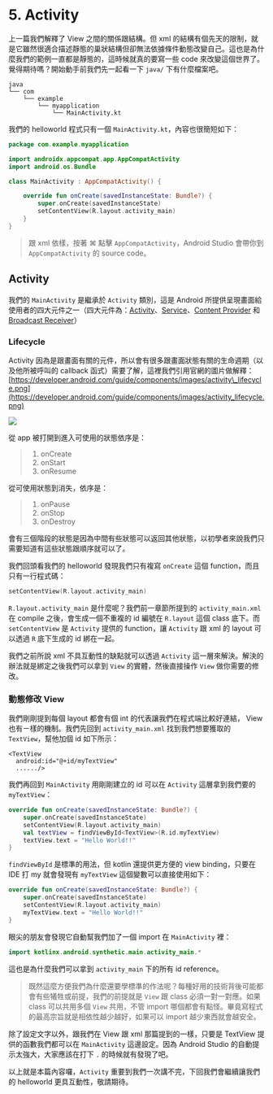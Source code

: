 # 5. Activity

上一篇我們解釋了 View 之間的關係跟結構。但 xml 的結構有個先天的限制，就是它雖然很適合描述靜態的巢狀結構但卻無法依據條件動態改變自己。這也是為什麼我們的範例一直都是靜態的，這時候就真的要寫一些 code 來改變這個世界了。 覺得期待嗎？開始動手前我們先一起看一下 `java/` 下有什麼檔案吧。

```text
java
└── com
    └── example
        └── myapplication
            └── MainActivity.kt
```

我們的 helloworld 程式只有一個 `MainActivity.kt`，內容也很簡短如下：

```kotlin
package com.example.myapplication

import androidx.appcompat.app.AppCompatActivity
import android.os.Bundle

class MainActivity : AppCompatActivity() {

    override fun onCreate(savedInstanceState: Bundle?) {
        super.onCreate(savedInstanceState)
        setContentView(R.layout.activity_main)
    }
}
```

> 跟 xml 依樣，按著 ⌘ 點擊 `AppCompatActivity`，Android Studio 會帶你到 `AppCompatActivity` 的 source code。

## Activity

我們的 `MainActivity` 是繼承於 `Activity` 類別，這是 Android 所提供呈現畫面給使用者的四大元件之一（四大元件為：[Activity](https://developer.android.com/guide/components/activities/intro-activities)、[Service](https://developer.android.com/guide/components/services)、[Content Provider](https://developer.android.com/guide/topics/providers/content-provider-basics) 和 [Broadcast Receiver](https://developer.android.com/guide/components/broadcasts)）

### Lifecycle

Activity 因為是跟畫面有關的元件，所以會有很多跟畫面狀態有關的生命週期（以及他所被呼叫的 callback 函式）需要了解，這裡我們引用官網的圖片做解釋：  [https://developer.android.com/guide/components/images/activity\_lifecycle.png](https://developer.android.com/guide/components/images/activity_lifecycle.png)

![](https://developer.android.com/guide/components/images/activity_lifecycle.png)

從 app 被打開到進入可使用的狀態依序是：

> 1. onCreate
> 2. onStart
> 3. onResume

從可使用狀態到消失，依序是：

> 1. onPause
> 2. onStop
> 3. onDestroy

會有三個階段的狀態是因為中間有些狀態可以返回其他狀態，以初學者來說我們只需要知道有這些狀態跟順序就可以了。

我們回頭看我們的 helloworld 發現我們只有複寫 `onCreate` 這個 function，而且只有一行程式碼：

```kotlin
setContentView(R.layout.activity_main)
```

`R.layout.activity_main` 是什麼呢？我們前一章節所提到的 `activity_main.xml` 在 compile 之後，會生成一個不重複的 id 編號在 `R.layout` 這個 class 底下。而 `setContentView` 是 `Activity` 提供的 function，讓 `Activity` 跟 xml 的 layout 可以透過 `R` 底下生成的 id 綁在一起。

我們之前所說 xml 不具互動性的缺點就可以透過 `Activity` 這一層來解決。解決的辦法就是綁定之後我們可以拿到 `View` 的實體，然後直接操作 `View` 做你需要的修改。

### 動態修改 View

我們剛剛提到每個 layout 都會有個 int 的代表讓我們在程式端比較好連結， View 也有ㄧ樣的機制。我們先回到 `activity_main.xml` 找到我們想要獲取的 `TextView`，幫他加個 id 如下所示：

```markup
<TextView
  android:id="@+id/myTextView"
  ....../>
```

我們再回到 `MainActivity` 用剛剛建立的 id 可以在 `Activity` 這層拿到我們要的 `myTextView`：

```kotlin
override fun onCreate(savedInstanceState: Bundle?) {
    super.onCreate(savedInstanceState)
    setContentView(R.layout.activity_main)
    val textView = findViewById<TextView>(R.id.myTextView)
    textView.text = "Hello World!!"
}
```

`findViewById` 是標準的用法，但 kotlin 還提供更方便的 view binding，只要在 IDE 打 my 就會發現有 `myTextView` 這個變數可以直接使用如下：

```kotlin
override fun onCreate(savedInstanceState: Bundle?) {
    super.onCreate(savedInstanceState)
    setContentView(R.layout.activity_main)
    myTextView.text = "Hello World!!"
}
```

眼尖的朋友會發現它自動幫我們加了一個 import 在 `MainActivity` 裡：

```kotlin
import kotlinx.android.synthetic.main.activity_main.*
```

這也是為什麼我們可以拿到 `activity_main` 下的所有 id reference。

> 既然這麼方便我們為什麼還要學標準的作法呢？每種好用的技術背後可能都會有些犧牲或前提，我們的前提就是 `View` 跟 class 必須一對一對應。如果 class 可以共用多個 `View` 共用，不管 import 哪個都會有點怪。畢竟寫程式的最高宗旨就是相依性越少越好，如果可以 import 越少東西就會越安全。

除了設定文字以外，跟我們在 View 跟 xml 那篇提到的一樣，只要是 TextView 提供的函數我們都可以在 `MainActivity` 這邊設定。因為 Android Studio 的自動提示太強大，大家應該在打下 `.` 的時候就有發現了吧。

以上就是本篇內容囉，`Activity` 重要到我們一次講不完，下回我們會繼續讓我們的 helloworld 更具互動性，敬請期待。


